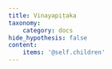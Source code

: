 ```yaml
---
title: Vinayapiṭaka
taxonomy:
    category: docs
hide_hypothesis: false
content:
    items: '@self.children'
---
```


